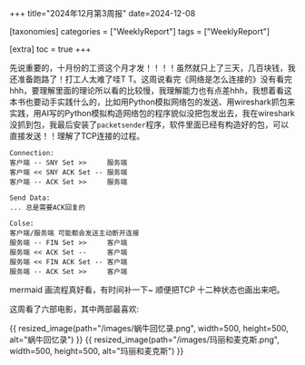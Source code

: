 +++
title="2024年12月第3周报"
date=2024-12-08

[taxonomies]
categories = ["WeeklyReport"]
tags = ["WeeklyReport"]

[extra]
toc = true
+++

先说重要的，十月份的工资这个月才发！！！！虽然就只上了三天，几百块钱，我还准备跑路了！打工人太难了哇T T。这周说看完《网络是怎么连接的》没有看完hhh，要理解里面的理论所以看的比较慢，我理解能力也有点差hhh，我想着看这本书也要动手实践什么的，比如用Python模拟网络包的发送、用wireshark抓包来实践，用AI写的Python模拟构造网络包的程序貌似没把包发出去，我在wireshark没抓到包，我最后安装了`packetsender`程序，软件里面已经有构造好的包，可以直接发送！！理解了TCP连接的过程。

```
Connection:
客户端 -- SNY Set >>     服务端
客户端 << SNY ACK Set -- 服务端
客户端 -- ACK Set >>     服务端

Send Data:
... 总是需要ACK回复的

Colse:
客户端/服务端 可能都会发送主动断开连接
服务端 -- FIN Set >>     客户端
服务端 << ACK Set --     客户端
服务端 << FIN ACK Set -- 客户端
服务端 -- ACK Set >>     客户端
```

mermaid 画流程真好看，有时间补一下~ 顺便把TCP 十二种状态也画出来吧。

这周看了六部电影，其中两部最喜欢:

{{ resized_image(path="/images/蜗牛回忆录.png", width=500, height=500, alt="蜗牛回忆录") }}
{{ resized_image(path="/images/玛丽和麦克斯.png", width=500, height=500, alt="玛丽和麦克斯") }}
